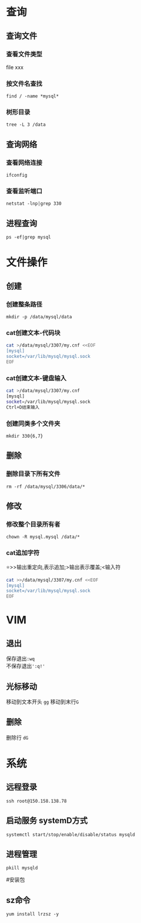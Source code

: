 # 查询
## 查询文件
### 查看文件类型
file xxx
### 按文件名查找
`find / -name *mysql*`
### 树形目录
`tree -L 3 /data`
## 查询网络
### 查看网络连接
`ifconfig`
### 查看监听端口
`netstat -lnp|grep 330`
## 进程查询
`ps -ef|grep mysql`


# 文件操作
## 创建
### 创建整条路径
`mkdir -p /data/mysql/data`
### cat创建文本-代码块
```sh
cat >/data/mysql/3307/my.cnf <<EOF
[mysql]
socket=/var/lib/mysql/mysql.sock
EOF
```
### cat创建文本-键盘输入
```sh
cat >/data/mysql/3307/my.cnf
[mysql]
socket=/var/lib/mysql/mysql.sock
Ctrl+D结束输入
```
### 创建同类多个文件夹
`mkdir 330{6,7}`
## 删除
### 删除目录下所有文件
`rm -rf /data/mysql/3306/data/*`
## 修改
### 修改整个目录所有者
`chown -R mysql.mysql /data/*`
### cat追加字符
⭐>>输出重定向,表示追加;>输出表示覆盖;<输入符
```sh
cat >>/data/mysql/3307/my.cnf <<EOF
[mysql]
socket=/var/lib/mysql/mysql.sock
EOF
```
# VIM
## 退出
保存退出`:wq`\
不保存退出`':q!'`
## 光标移动
移动到文本开头 `gg`
移动到末行`G`
## 删除
删除行 `dG`
# 系统
## 远程登录
`ssh root@150.158.138.78`
## 启动服务 systemD方式
`systemctl start/stop/enable/disable/status mysqld`
## 进程管理
`pkill mysqld`

#安装包
## sz命令 
`yum install lrzsz -y`